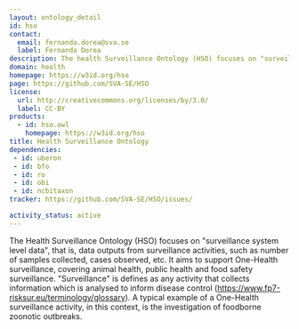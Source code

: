 ```yaml
---
layout: ontology_detail
id: hso
contact:
  email: fernanda.dorea@sva.se
  label: Fernanda Dorea
description: The health Surveillance Ontology (HSO) focuses on "surveillance system level data", that is, data outputs from surveillance activities, such as number of samples collected, cases observed, etc. It aims to support One-Health surveillance, covering animal health, public health and food safety surveillance.  
domain: health
homepage: https://w3id.org/hso
page: https://github.com/SVA-SE/HSO
license:
  url: http://creativecommons.org/licenses/by/3.0/
  label: CC-BY
products:
  - id: hso.owl
    homepage: https://w3id.org/hso
title: Health Surveillance Ontology
dependencies:
 - id: uberon
 - id: bfo
 - id: ro
 - id: obi
 - id: ncbitaxon
tracker: https://github.com/SVA-SE/HSO/issues/

activity_status: active
---
```


The Health Surveillance Ontology (HSO) focuses on "surveillance system level data", that is, data outputs from surveillance activities, such as number of samples collected, cases observed, etc. It aims to support One-Health surveillance, covering animal health, public health and food safety surveillance. "Surveillance" is defines as any activity that collects information which is analysed to inform disease control (https://www.fp7-risksur.eu/terminology/glossary). A typical example of a One-Health surveillance activity, in this context, is the investigation of foodborne zoonotic outbreaks. 
